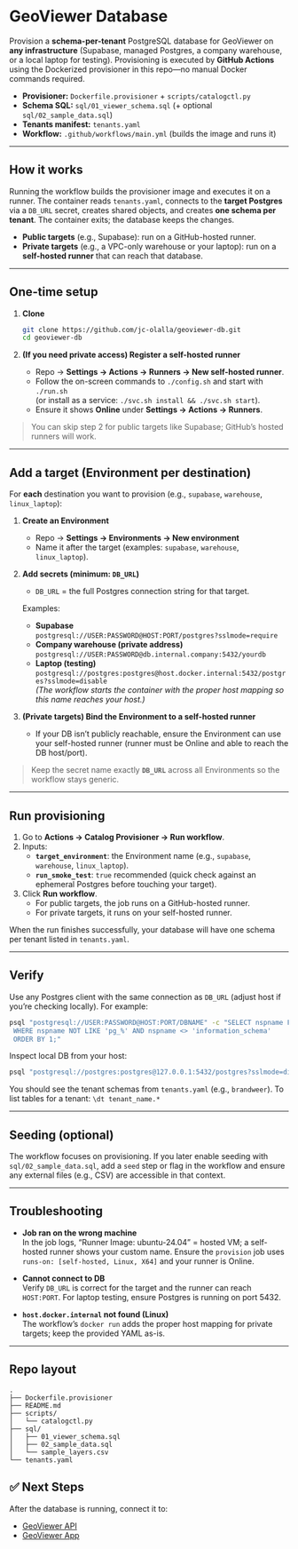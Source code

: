 # GeoViewer Database

Provision a **schema-per-tenant** PostgreSQL database for GeoViewer on **any infrastructure** (Supabase, managed Postgres, a company warehouse, or a local laptop for testing). Provisioning is executed by **GitHub Actions** using the Dockerized provisioner in this repo—no manual Docker commands required.

- **Provisioner:** `Dockerfile.provisioner` + `scripts/catalogctl.py`  
- **Schema SQL:** `sql/01_viewer_schema.sql` (+ optional `sql/02_sample_data.sql`)  
- **Tenants manifest:** `tenants.yaml`  
- **Workflow:** `.github/workflows/main.yml` (builds the image and runs it)

---

## How it works

Running the workflow builds the provisioner image and executes it on a runner. The container reads `tenants.yaml`, connects to the **target Postgres** via a `DB_URL` secret, creates shared objects, and creates **one schema per tenant**. The container exits; the database keeps the changes.

- **Public targets** (e.g., Supabase): run on a GitHub-hosted runner.  
- **Private targets** (e.g., a VPC-only warehouse or your laptop): run on a **self-hosted runner** that can reach that database.

---

## One-time setup

1. **Clone**
   ```bash
   git clone https://github.com/jc-olalla/geoviewer-db.git
   cd geoviewer-db
   ```

2. **(If you need private access) Register a self-hosted runner**
   - Repo → **Settings → Actions → Runners → New self-hosted runner**.  
   - Follow the on-screen commands to `./config.sh` and start with `./run.sh`  
     (or install as a service: `./svc.sh install && ./svc.sh start`).  
   - Ensure it shows **Online** under **Settings → Actions → Runners**.

> You can skip step 2 for public targets like Supabase; GitHub’s hosted runners will work.

---

## Add a target (Environment per destination)

For **each** destination you want to provision (e.g., `supabase`, `warehouse`, `linux_laptop`):

1. **Create an Environment**
   - Repo → **Settings → Environments → New environment**  
   - Name it after the target (examples: `supabase`, `warehouse`, `linux_laptop`).

2. **Add secrets (minimum: `DB_URL`)**
   - `DB_URL` = the full Postgres connection string for that target.

   Examples:
   - **Supabase**  
     `postgresql://USER:PASSWORD@HOST:PORT/postgres?sslmode=require`
   - **Company warehouse (private address)**  
     `postgresql://USER:PASSWORD@db.internal.company:5432/yourdb`
   - **Laptop (testing)**  
     `postgresql://postgres:postgres@host.docker.internal:5432/postgres?sslmode=disable`  
     *(The workflow starts the container with the proper host mapping so this name reaches your host.)*

3. **(Private targets) Bind the Environment to a self-hosted runner**
   - If your DB isn’t publicly reachable, ensure the Environment can use your self-hosted runner (runner must be Online and able to reach the DB host/port).

> Keep the secret name exactly **`DB_URL`** across all Environments so the workflow stays generic.

---

## Run provisioning

1. Go to **Actions → Catalog Provisioner → Run workflow**.  
2. Inputs:
   - **`target_environment`**: the Environment name (e.g., `supabase`, `warehouse`, `linux_laptop`).  
   - **`run_smoke_test`**: `true` recommended (quick check against an ephemeral Postgres before touching your target).  
3. Click **Run workflow**.  
   - For public targets, the job runs on a GitHub-hosted runner.  
   - For private targets, it runs on your self-hosted runner.

When the run finishes successfully, your database will have one schema per tenant listed in `tenants.yaml`.

---

## Verify

Use any Postgres client with the same connection as `DB_URL` (adjust host if you’re checking locally). For example:

```bash
psql "postgresql://USER:PASSWORD@HOST:PORT/DBNAME" -c "SELECT nspname FROM pg_namespace
 WHERE nspname NOT LIKE 'pg_%' AND nspname <> 'information_schema'
 ORDER BY 1;"
```

Inspect local DB from your host:
```bash
psql "postgresql://postgres:postgres@127.0.0.1:5432/postgres?sslmode=disable" -c "\dn"
```

You should see the tenant schemas from `tenants.yaml` (e.g., `brandweer`). To list tables for a tenant: `\dt tenant_name.*`

---

## Seeding (optional)

The workflow focuses on provisioning. If you later enable seeding with `sql/02_sample_data.sql`, add a `seed` step or flag in the workflow and ensure any external files (e.g., CSV) are accessible in that context.

---

## Troubleshooting

- **Job ran on the wrong machine**  
  In the job logs, “Runner Image: ubuntu-24.04” = hosted VM; a self-hosted runner shows your custom name. Ensure the `provision` job uses `runs-on: [self-hosted, Linux, X64]` and your runner is Online.

- **Cannot connect to DB**  
  Verify `DB_URL` is correct for the target and the runner can reach `HOST:PORT`. For laptop testing, ensure Postgres is running on port 5432.

- **`host.docker.internal` not found (Linux)**  
  The workflow’s `docker run` adds the proper host mapping for private targets; keep the provided YAML as-is.

---

## Repo layout

```
.
├── Dockerfile.provisioner
├── README.md
├── scripts/
│   └── catalogctl.py
├── sql/
│   ├── 01_viewer_schema.sql
│   ├── 02_sample_data.sql
│   └── sample_layers.csv
└── tenants.yaml
```

## ✅ Next Steps

After the database is running, connect it to:

- [GeoViewer API](https://github.com/your-org/geoviewer-api)
- [GeoViewer App](https://github.com/your-org/geoviewer-app)

